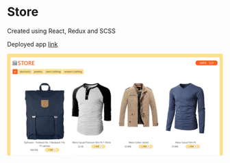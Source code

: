# Store

Created using React, Redux and SCSS

Deployed app [link](https://bright-babka-65cc2b.netlify.app/)

![store example](https://github.com/alinakornieieva/react-store/blob/main/my-app/Store_example.png)


